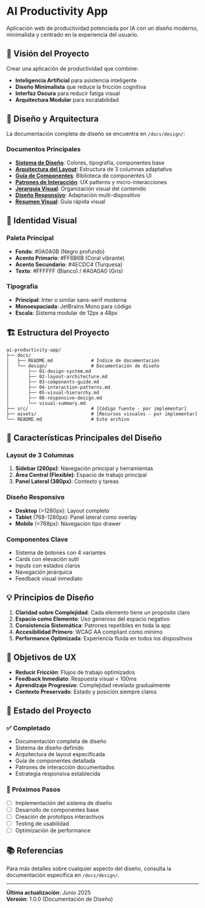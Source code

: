 # AI Productivity App

Aplicación web de productividad potenciada por IA con un diseño moderno, minimalista y centrado en la experiencia del usuario.

## 🎯 Visión del Proyecto

Crear una aplicación de productividad que combine:
- **Inteligencia Artificial** para asistencia inteligente
- **Diseño Minimalista** que reduce la fricción cognitiva
- **Interfaz Oscura** para reducir fatiga visual
- **Arquitectura Modular** para escalabilidad

## 📐 Diseño y Arquitectura

La documentación completa de diseño se encuentra en `/docs/design/`:

### Documentos Principales
- **[Sistema de Diseño](./docs/design/01-design-system.md)**: Colores, tipografía, componentes base
- **[Arquitectura del Layout](./docs/design/02-layout-architecture.md)**: Estructura de 3 columnas adaptativa
- **[Guía de Componentes](./docs/design/03-components-guide.md)**: Biblioteca de componentes UI
- **[Patrones de Interacción](./docs/design/04-interaction-patterns.md)**: UX patterns y micro-interacciones
- **[Jerarquía Visual](./docs/design/05-visual-hierarchy.md)**: Organización visual del contenido
- **[Diseño Responsivo](./docs/design/06-responsive-design.md)**: Adaptación multi-dispositivo
- **[Resumen Visual](./docs/design/visual-summary.md)**: Guía rápida visual

## 🎨 Identidad Visual

### Paleta Principal
- **Fondo**: #0A0A0B (Negro profundo)
- **Acento Primario**: #FF6B6B (Coral vibrante)
- **Acento Secundario**: #4ECDC4 (Turquesa)
- **Texto**: #FFFFFF (Blanco) / #A0A0A0 (Gris)

### Tipografía
- **Principal**: Inter o similar sans-serif moderna
- **Monoespaciada**: JetBrains Mono para código
- **Escala**: Sistema modular de 12px a 48px

## 🏗️ Estructura del Proyecto

```
ai-productivity-app/
├── docs/
│   ├── README.md              # Índice de documentación
│   └── design/                # Documentación de diseño
│       ├── 01-design-system.md
│       ├── 02-layout-architecture.md
│       ├── 03-components-guide.md
│       ├── 04-interaction-patterns.md
│       ├── 05-visual-hierarchy.md
│       ├── 06-responsive-design.md
│       └── visual-summary.md
├── src/                       # [Código fuente - por implementar]
├── assets/                    # [Recursos visuales - por implementar]
└── README.md                  # Este archivo
```

## 🚀 Características Principales del Diseño

### Layout de 3 Columnas
1. **Sidebar (260px)**: Navegación principal y herramientas
2. **Área Central (Flexible)**: Espacio de trabajo principal  
3. **Panel Lateral (380px)**: Contexto y tareas

### Diseño Responsivo
- **Desktop** (>1280px): Layout completo
- **Tablet** (768-1280px): Panel lateral como overlay
- **Mobile** (<768px): Navegación tipo drawer

### Componentes Clave
- Sistema de botones con 4 variantes
- Cards con elevación sutil
- Inputs con estados claros
- Navegación jerárquica
- Feedback visual inmediato

## 💡 Principios de Diseño

1. **Claridad sobre Complejidad**: Cada elemento tiene un propósito claro
2. **Espacio como Elemento**: Uso generoso del espacio negativo
3. **Consistencia Sistemática**: Patrones repetibles en toda la app
4. **Accesibilidad Primero**: WCAG AA compliant como mínimo
5. **Performance Optimizada**: Experiencia fluida en todos los dispositivos

## 🎯 Objetivos de UX

- **Reducir Fricción**: Flujos de trabajo optimizados
- **Feedback Inmediato**: Respuesta visual < 100ms
- **Aprendizaje Progresivo**: Complejidad revelada gradualmente
- **Contexto Preservado**: Estado y posición siempre claros

## 🔄 Estado del Proyecto

### ✅ Completado
- Documentación completa de diseño
- Sistema de diseño definido
- Arquitectura de layout especificada
- Guía de componentes detallada
- Patrones de interacción documentados
- Estrategia responsiva establecida

### 🚧 Próximos Pasos
- [ ] Implementación del sistema de diseño
- [ ] Desarrollo de componentes base
- [ ] Creación de prototipos interactivos
- [ ] Testing de usabilidad
- [ ] Optimización de performance

## 📚 Referencias

Para más detalles sobre cualquier aspecto del diseño, consulta la documentación específica en `/docs/design/`.

---

**Última actualización**: Junio 2025  
**Versión**: 1.0.0 (Documentación de Diseño)